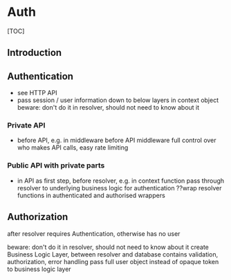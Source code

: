 # Auth

[TOC]



## Introduction


## Authentication

- see HTTP API
- pass session / user information down to below layers in context object
beware: don't do it in resolver, should not need to know about it

### Private API

- before API, e.g. in middleware before API middleware
full control over who makes API calls, easy rate limiting

### Public API with private parts

- in API as first step, before resolver, e.g. in context function
pass through resolver to underlying business logic for authentication
??wrap resolver functions in authenticated and authorised wrappers



## Authorization

after resolver
requires Authentication, otherwise has no user

beware: don't do it in resolver, should not need to know about it
create Business Logic Layer, between resolver and database
contains validation, authorization, error handling
pass full user object instead of opaque token to business logic layer